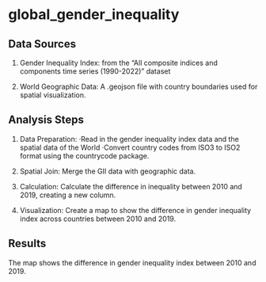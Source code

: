 
# global_gender_inequality

<!-- badges: start -->
<!-- badges: end -->

## Data Sources

1. Gender Inequality Index: from the “All composite indices and components time series (1990-2022)” dataset

2. World Geographic Data: A .geojson file with country boundaries used for spatial visualization.

## Analysis Steps

1. Data Preparation:
·Read in the gender inequality index data and the spatial data of the World
·Convert country codes from ISO3 to ISO2 format using the countrycode package.

2. Spatial Join:
Merge the GII data with geographic data.
   
3. Calculation:
Calculate the difference in inequality between 2010 and 2019, creating a new column.

4. Visualization:
Create a map to show the difference in gender inequality index across countries between 2010 and 2019.

## Results

The map shows the difference in gender inequality index between 2010 and 2019.
